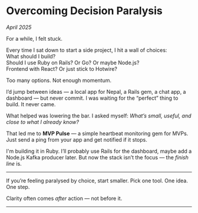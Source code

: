 # Overcoming Decision Paralysis

_April 2025_

For a while, I felt stuck.

Every time I sat down to start a side project, I hit a wall of choices:  
What should I build?  
Should I use Ruby on Rails? Or Go? Or maybe Node.js?  
Frontend with React? Or just stick to Hotwire?

Too many options. Not enough momentum.

I’d jump between ideas — a local app for Nepal, a Rails gem, a chat app, a dashboard — but never commit. I was waiting for the “perfect” thing to build. It never came.

What helped was lowering the bar. I asked myself: *What’s small, useful, and close to what I already know?*

That led me to **MVP Pulse** — a simple heartbeat monitoring gem for MVPs. Just send a ping from your app and get notified if it stops.

I'm building it in Ruby. I’ll probably use Rails for the dashboard, maybe add a Node.js Kafka producer later. But now the stack isn’t the focus — the *finish line* is.

---

If you’re feeling paralysed by choice, start smaller. Pick one tool. One idea. One step.

Clarity often comes *after* action — not before it.

---
